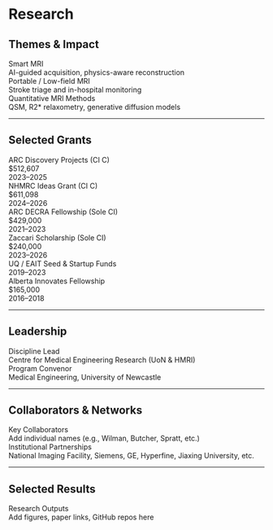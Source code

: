 # Research

## Themes & Impact
<div class="cv-list">

  <div class="cv-card">
    <div class="cv-title">
      Smart MRI
      <div class="cv-sub">AI-guided acquisition, physics-aware reconstruction</div>
    </div>
  </div>

  <div class="cv-card">
    <div class="cv-title">
      Portable / Low-field MRI
      <div class="cv-sub">Stroke triage and in-hospital monitoring</div>
    </div>
  </div>

  <div class="cv-card">
    <div class="cv-title">
      Quantitative MRI Methods
      <div class="cv-sub">QSM, R2* relaxometry, generative diffusion models</div>
    </div>
  </div>

</div>

---

## Selected Grants
<div class="cv-list">

  <div class="cv-card">
    <div class="cv-title">
      ARC Discovery Projects (CI C)
      <div class="cv-sub">$512,607</div>
    </div>
    <span class="cv-year">2023–2025</span>
  </div>

  <div class="cv-card">
    <div class="cv-title">
      NHMRC Ideas Grant (CI C)
      <div class="cv-sub">$611,098</div>
    </div>
    <span class="cv-year">2024–2026</span>
  </div>

  <div class="cv-card">
    <div class="cv-title">
      ARC DECRA Fellowship (Sole CI)
      <div class="cv-sub">$429,000</div>
    </div>
    <span class="cv-year">2021–2023</span>
  </div>

  <div class="cv-card">
    <div class="cv-title">
      Zaccari Scholarship (Sole CI)
      <div class="cv-sub">$240,000</div>
    </div>
    <span class="cv-year">2023–2026</span>
  </div>

  <div class="cv-card">
    <div class="cv-title">
      UQ / EAIT Seed & Startup Funds
    </div>
    <span class="cv-year">2019–2023</span>
  </div>

  <div class="cv-card">
    <div class="cv-title">
      Alberta Innovates Fellowship
      <div class="cv-sub">$165,000</div>
    </div>
    <span class="cv-year">2016–2018</span>
  </div>

</div>

---

## Leadership
<div class="cv-list">

  <div class="cv-card">
    <div class="cv-title">
      Discipline Lead
      <div class="cv-sub">Centre for Medical Engineering Research (UoN & HMRI)</div>
    </div>
  </div>

  <div class="cv-card">
    <div class="cv-title">
      Program Convenor
      <div class="cv-sub">Medical Engineering, University of Newcastle</div>
    </div>
  </div>

</div>

---

## Collaborators & Networks
<div class="cv-list">

  <div class="cv-card">
    <div class="cv-title">
      Key Collaborators
      <div class="cv-sub">Add individual names (e.g., Wilman, Butcher, Spratt, etc.)</div>
    </div>
  </div>

  <div class="cv-card">
    <div class="cv-title">
      Institutional Partnerships
      <div class="cv-sub">National Imaging Facility, Siemens, GE, Hyperfine, Jiaxing University, etc.</div>
    </div>
  </div>

</div>

---

## Selected Results
<div class="cv-list">

  <div class="cv-card">
    <div class="cv-title">
      Research Outputs
      <div class="cv-sub">Add figures, paper links, GitHub repos here</div>
    </div>
  </div>

</div>